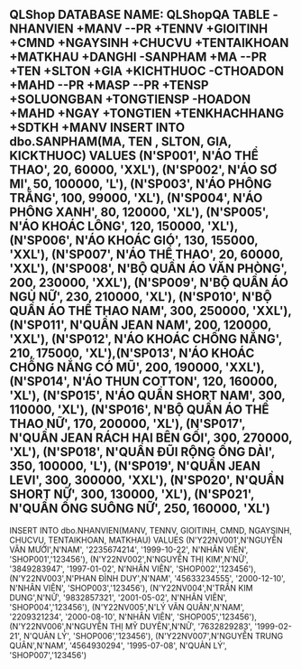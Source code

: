 QLShop
DATABASE NAME: QLShopQA
TABLE
  -NHANVIEN
    +MANV --PR
    +TENNV
    +GIOITINH
    +CMND
    +NGAYSINH
    +CHUCVU
    +TENTAIKHOAN
    +MATKHAU
    +DANGHI
  -SANPHAM
    +MA --PR
    +TEN
    +SLTON
    +GIA
    +KICHTHUOC
  -CTHOADON
    +MAHD --PR
    +MASP  --PR
    +TENSP
    +SOLUONGBAN
    +TONGTIENSP
  -HOADON
    +MAHD
    +NGAY
    +TONGTIEN
    +TENKHACHHANG
    +SDTKH
    +MANV
INSERT INTO dbo.SANPHAM(MA, TEN , SLTON, GIA, KICKTHUOC)
VALUES (N'SP001', N'ÁO THỂ THAO', 20, 60000, 'XXL'), (N'SP002', N'ÁO SƠ MI', 50, 100000, 'L'), (N'SP003', N'ÁO PHÔNG TRẮNG', 100, 99000, 'XL'),
(N'SP004', N'ÁO PHÔNG XANH', 80, 120000, 'XL'), (N'SP005', N'ÁO KHOÁC LÔNG', 120, 150000, 'XL'), (N'SP006', N'ÁO KHOÁC GIÓ', 130, 155000, 'XXL'), (N'SP007', N'ÁO THỂ THAO', 20, 60000, 'XXL'),
(N'SP008', N'BỘ QUẦN ÁO VĂN PHÒNG', 200, 230000, 'XXL'), (N'SP009', N'BỘ QUẦN ÁO NGỦ NỮ', 230, 210000, 'XL'), (N'SP010', N'BỘ QUẦN ÁO THỂ THAO NAM', 300, 250000, 'XXL'), (N'SP011', N'QUẦN JEAN NAM', 200, 120000, 'XXL'),
(N'SP012', N'ÁO KHOÁC CHỐNG NẮNG', 210, 175000, 'XL'),(N'SP013', N'ÁO KHOÁC CHỐNG NẮNG CÓ MŨ', 200, 190000, 'XXL'), (N'SP014', N'ÁO THUN COTTON', 120, 160000, 'XL'), (N'SP015', N'ÁO QUẦN SHORT NAM', 300, 110000, 'XL'),
(N'SP016', N'BỘ QUẦN ÁO THỂ THAO NỮ', 170, 200000, 'XL'), (N'SP017', N'QUẦN JEAN RÁCH HAI BÊN GỐI', 300, 270000, 'XL'), (N'SP018', N'QUẦN ĐŨI RỘNG ỐNG DÀI', 350, 100000, 'L'), (N'SP019', N'QUẦN JEAN LEVI', 300, 300000, 'XXL'),
(N'SP020', N'QUẦN SHORT NỮ', 300, 130000, 'XL'), (N'SP021', N'QUẦN ỐNG SUÔNG NỮ', 250, 160000, 'XL')
------------------
INSERT INTO dbo.NHANVIEN(MANV, TENNV, GIOITINH, CMND, NGAYSINH, CHUCVU, TENTAIKHOAN, MATKHAU)
VALUES
(N'Y22NV001',N'NGUYỄN VĂN MƯỜI',N'NAM', '2235674214', '1999-10-22', N'NHÂN VIÊN', 'SHOP001','123456'),
(N'Y22NV002',N'NGUYỄN THỊ KIM',N'NỮ', '3849283947', '1997-01-02', N'NHÂN VIÊN', 'SHOP002','123456'),
(N'Y22NV003',N'PHAN ĐÌNH DUY',N'NAM', '45633234555', '2000-12-10', N'NHÂN VIÊN', 'SHOP003','123456'),
(N'Y22NV004',N'TRẦN KIM DUNG',N'NỮ', '9832857321', '2001-05-02', N'NHÂN VIÊN', 'SHOP004','123456'),
(N'Y22NV005',N'LÝ VĂN QUÂN',N'NAM', '2209321234', '2000-08-10', N'NHÂN VIÊN', 'SHOP005','123456'),
(N'Y22NV006',N'NGUYỄN THỊ MỸ DUYÊN',N'NỮ', '7632829283', '1999-02-21', N'QUẢN LÝ', 'SHOP006','123456'),
(N'Y22NV007',N'NGUYỄN TRUNG QUÂN',N'NAM', '4564930294', '1995-07-08', N'QUẢN LÝ', 'SHOP007','123456')
    
